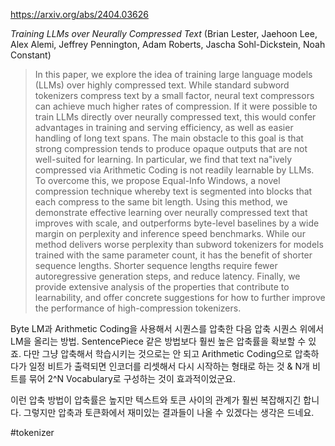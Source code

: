 https://arxiv.org/abs/2404.03626

*Training LLMs over Neurally Compressed Text* (Brian Lester, Jaehoon Lee, Alex Alemi, Jeffrey Pennington, Adam Roberts, Jascha Sohl-Dickstein, Noah Constant)

> In this paper, we explore the idea of training large language models (LLMs) over highly compressed text. While standard subword tokenizers compress text by a small factor, neural text compressors can achieve much higher rates of compression. If it were possible to train LLMs directly over neurally compressed text, this would confer advantages in training and serving efficiency, as well as easier handling of long text spans. The main obstacle to this goal is that strong compression tends to produce opaque outputs that are not well-suited for learning. In particular, we find that text na\"ively compressed via Arithmetic Coding is not readily learnable by LLMs. To overcome this, we propose Equal-Info Windows, a novel compression technique whereby text is segmented into blocks that each compress to the same bit length. Using this method, we demonstrate effective learning over neurally compressed text that improves with scale, and outperforms byte-level baselines by a wide margin on perplexity and inference speed benchmarks. While our method delivers worse perplexity than subword tokenizers for models trained with the same parameter count, it has the benefit of shorter sequence lengths. Shorter sequence lengths require fewer autoregressive generation steps, and reduce latency. Finally, we provide extensive analysis of the properties that contribute to learnability, and offer concrete suggestions for how to further improve the performance of high-compression tokenizers.

Byte LM과 Arithmetic Coding을 사용해서 시퀀스를 압축한 다음 압축 시퀀스 위에서 LM을 올리는 방법. SentencePiece 같은 방법보다 훨씬 높은 압축률을 확보할 수 있죠. 다만 그냥 압축해서 학습시키는 것으로는 안 되고 Arithmetic Coding으로 압축하다가 일정 비트가 출력되면 인코더를 리셋해서 다시 시작하는 형태로 하는 것 & N개 비트를 묶어 2^N Vocabulary로 구성하는 것이 효과적이었군요.

이런 압축 방법이 압축률은 높지만 텍스트와 토큰 사이의 관계가 훨씬 복잡해지긴 합니다. 그렇지만 압축과 토큰화에서 재미있는 결과들이 나올 수 있겠다는 생각은 드네요.

#tokenizer 